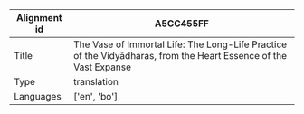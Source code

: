 |Alignment id | A5CC455FF
| --- | --- 
|Title | The Vase of Immortal Life: The Long-Life Practice of the Vidyādharas, from the Heart Essence of the Vast Expanse 
|Type | translation
|Languages | ['en', 'bo']
